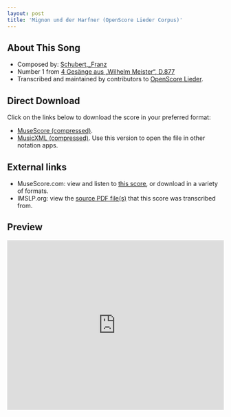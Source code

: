```yaml
---
layout: post
title: 'Mignon und der Harfner (OpenScore Lieder Corpus)'
---
```


## About This Song

- Composed by: [Schubert,_Franz](https://fourscoreandmore.org/openscore/lieder/Schubert,_Franz)
- Number 1 from [4 Gesänge aus „Wilhelm Meister“, D.877](https://fourscoreandmore.org/openscore/lieder/Schubert,_Franz/4_Gesänge_aus_„Wilhelm_Meister“,_D.877)
- Transcribed and maintained by contributors to [OpenScore Lieder].

[OpenScore Lieder]: https://musescore.com/openscore-lieder-corpus

## Direct Download

Click on the links below to download the score in your preferred format:
- [MuseScore (compressed)](https://github.com/openscore/lieder/blob/main/scores/Schubert,_Franz/4_Gesänge_aus_„Wilhelm_Meister“,_D.877/1_Mignon_und_der_Harfner/lc5093434.mscz?raw=true).
- [MusicXML (compressed)](https://github.com/openscore/lieder/blob/main/scores/Schubert,_Franz/4_Gesänge_aus_„Wilhelm_Meister“,_D.877/1_Mignon_und_der_Harfner/lc5093434.mxl?raw=true). Use this version to open the file in other notation apps.

## External links

- MuseScore.com: view and listen to [this score][MuseScore], or download in a variety of formats.
- IMSLP.org: view the [source PDF file(s)][IMSLP] that this score was transcribed from.

[MuseScore]: https://musescore.com/score/5093434
[IMSLP]: https://imslp.org/wiki/Special:ReverseLookup/62399

## Preview

<iframe width="100%" height="394" src="https://musescore.com/openscore-lieder-corpus/scores/5093434/embed" frameborder="0" allowfullscreen allow="autoplay; fullscreen"></iframe>

